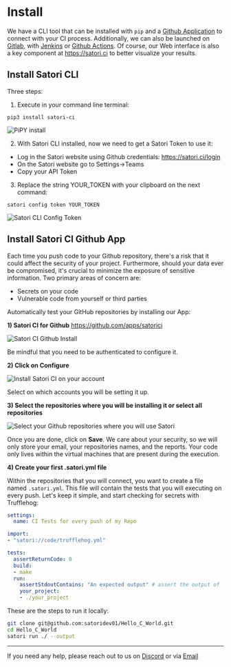 # Install

We have a CLI tool that can be installed with `pip` and a [Github Application](../modes/ci/github.md) to connect with your CI process. Additionally, we can also be launched on [Gitlab](../modes/ci/gitlab.md), with [Jenkins](../modes/ci/jenkins.md) or [Github Actions](../modes/ci/action.md). Of course, our Web interface is also a key component at https://satori.ci to better visualize your results.

## Install Satori CLI

Three steps:

1. Execute in your command line terminal:

```console
pip3 install satori-ci
```

![PiPY install](img/install_1.png)

2. With Satori CLI installed, now we need to get a Satori Token to use it:

  * Log in the Satori website using Github credentials: https://satori.ci/login
  * On the Satori website go to Settings->Teams
  * Copy your API Token

3. Replace the string YOUR_TOKEN with your clipboard on the next command:

```console
satori config token YOUR_TOKEN
```

![Satori CLI Config Token](img/install_2.png)

## Install Satori CI Github App

Each time you push code to your Github repository, there's a risk that it could affect the security of your project. Furthermore, should your data ever be compromised, it's crucial to minimize the exposure of sensitive information. Two primary areas of concern are:

- Secrets on your code
- Vulnerable code from yourself or third parties

Automatically test your GitHub repositories by installing our App:

**1) Satori CI for Github** <https://github.com/apps/satorici>

![Satori CI Github Install](../modes/ci/img/github_1.png)

Be mindful that you need to be authenticated to configure it.

**2) Click on Configure**

![Install Satori CI on your account](../modes/ci/img/github_2.png)

Select on which accounts you will be setting it up.

**3) Select the repositories where you will be installing it or select all repositories**

![Select your Github repositories where you will use Satori](../modes/ci/img/github_3.png)

Once you are done, click on **Save**. We care about your security, so we will only store your email, your repositories names, and the reports. Your code only lives within the virtual machines that are present during the execution.

**4) Create your first .satori.yml file**

Within the repositories that you will connect, you want to create a file named `.satori.yml`. This file will contain the tests that you will executing on every push. Let's keep it simple, and start checking for secrets with Trufflehog:

```yml
settings:
  name: CI Tests for every push of my Repo

import:
- "satori://code/trufflehog.yml"

tests:
  assertReturnCode: 0
  build:
  - make
  run:
    assertStdoutContains: "An expected output" # assert the output of    the main system execution of your project
    your_project:
    - ./your_project
```

These are the steps to run it locally:

```sh
git clone git@github.com:satoridev01/Hello_C_World.git
cd Hello_C_World
satori run ./ --output
```
---

If you need any help, please reach out to us on [Discord](https://discord.gg/F6Uzz7fc2s) or via [Email](mailto:support@satori-ci.com)

